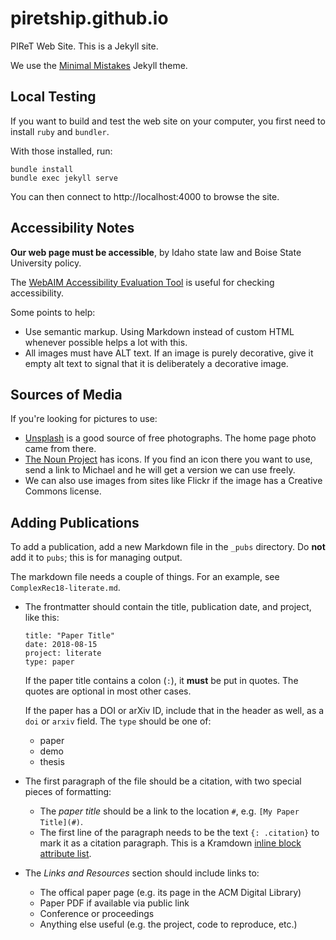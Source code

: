 # piretship.github.io

PIReT Web Site.  This is a Jekyll site.

We use the [Minimal Mistakes](https://mmistakes.github.io/minimal-mistakes/docs/quick-start-guide/) Jekyll theme.

## Local Testing

If you want to build and test the web site on your computer, you first need to install `ruby` and `bundler`.

With those installed, run:

    bundle install
    bundle exec jekyll serve

You can then connect to http://localhost:4000 to browse the site.

## Accessibility Notes

**Our web page must be accessible**, by Idaho state law and Boise State University policy.

The [WebAIM Accessibility Evaluation Tool](https://wave.webaim.org/) is useful for checking accessibility.

Some points to help:

- Use semantic markup.  Using Markdown instead of custom HTML whenever possible helps a lot with this.
- All images must have ALT text.  If an image is purely decorative, give it empty alt text to signal that
  it is deliberately a decorative image.

## Sources of Media

If you're looking for pictures to use:

- [Unsplash](https://unsplash.com) is a good source of free photographs.  The home page photo came from there.
- [The Noun Project](https://thenounproject.com/) has icons.  If you find an icon there you want to use, send a link
  to Michael and he will get a version we can use freely.
- We can also use images from sites like Flickr if the image has a Creative Commons license.

## Adding Publications

To add a publication, add a new Markdown file in the `_pubs` directory.  Do **not** add it to `pubs`; this is for managing output.

The markdown file needs a couple of things.  For an example, see `ComplexRec18-literate.md`.

-   The frontmatter should contain the title, publication date, and project, like this:

        title: "Paper Title"
        date: 2018-08-15
        project: literate
        type: paper

    If the paper title contains a colon (`:`), it **must** be put in quotes.  The quotes
    are optional in most other cases.

    If the paper has a DOI or arXiv ID, include that in the header as well, as a `doi` or `arxiv` field.  The `type` should be one of:

    - paper
    - demo
    - thesis

-   The first paragraph of the file should be a citation, with two special pieces of formatting:

    - The *paper title* should be a link to the location `#`, e.g. `[My Paper Title](#)`.
    - The first line of the paragraph needs to be the text `{: .citation}` to mark it as a citation paragraph.
      This is a Kramdown [inline block attribute list](https://kramdown.gettalong.org/syntax.html#block-ials).

-   The *Links and Resources* section should include links to:

    - The offical paper page (e.g. its page in the ACM Digital Library)
    - Paper PDF if available via public link
    - Conference or proceedings
    - Anything else useful (e.g. the project, code to reproduce, etc.)